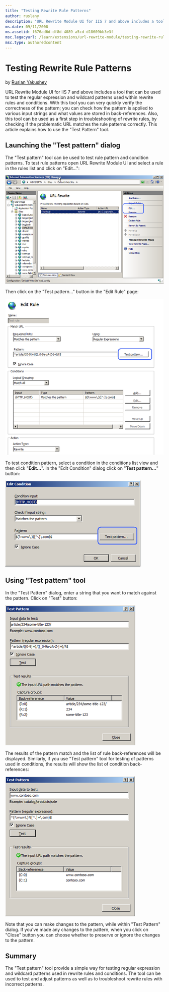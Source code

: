 ```yaml
---
title: "Testing Rewrite Rule Patterns"
author: ruslany
description: "URL Rewrite Module UI for IIS 7 and above includes a tool that can be used to test the regular expression and wildcard patterns used within rewrite rules and..."
ms.date: 09/11/2008
ms.assetid: f676ad6d-df8d-4089-a5cd-d18609bb3e3f
msc.legacyurl: /learn/extensions/url-rewrite-module/testing-rewrite-rule-patterns
msc.type: authoredcontent
---
```

Testing Rewrite Rule Patterns
====================
by [Ruslan Yakushev](https://github.com/ruslany)

URL Rewrite Module UI for IIS 7 and above includes a tool that can be used to test the regular expression and wildcard patterns used within rewrite rules and conditions. With this tool you can very quickly verify the correctness of the pattern; you can check how the pattern is applied to various input strings and what values are stored in back-references. Also, this tool can be used as a first step in troubleshooting of rewrite rules, by checking if the problematic URL matches the rule patterns correctly. This article explains how to use the "Test Pattern" tool.

## Launching the "Test pattern" dialog

The "Test pattern" tool can be used to test rule pattern and condition patterns. To test rule patterns open URL Rewrite Module UI and select a rule in the rules list and click on "Edit...":

[![](testing-rewrite-rule-patterns/_static/image2.png)](testing-rewrite-rule-patterns/_static/image1.png)

Then click on the "Test pattern..." button in the "Edit Rule" page:

[![](testing-rewrite-rule-patterns/_static/image5.png)](testing-rewrite-rule-patterns/_static/image3.png)

To test condition pattern, select a condition in the conditions list view and then click "**Edit...**". In the "Edit Condition" dialog click on "**Test pattern...**" button:

[![](testing-rewrite-rule-patterns/_static/image9.png)](testing-rewrite-rule-patterns/_static/image7.png)

## Using "Test pattern" tool

In the "Test Pattern" dialog, enter a string that you want to match against the pattern. Click on "Test" button:

[![](testing-rewrite-rule-patterns/_static/image13.png)](testing-rewrite-rule-patterns/_static/image11.png)

The results of the pattern match and the list of rule back-references will be displayed. Similarly, if you use "Test pattern" tool for testing of patterns used in conditions, the results will show the list of condition back-references:

[![](testing-rewrite-rule-patterns/_static/image17.png)](testing-rewrite-rule-patterns/_static/image15.png)

Note that you can make changes to the pattern, while within "Test Pattern" dialog. If you've made any changes to the pattern, when you click on "Close" button you can choose whether to preserve or ignore the changes to the pattern.

## Summary

The "Test pattern" tool provide a simple way for testing regular expression and wildcard patterns used in rewrite rules and conditions. The tool can be used to test and adjust patterns as well as to troubleshoot rewrite rules with incorrect patterns.